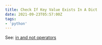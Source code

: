 ```yaml
---
title: Check If Key Value Exists In A Dict
date: 2021-09-23T05:57:00Z
tags:
- 'python'
---
```


See: [in and not operators](20210915063831-in-and-not-in-operators.md)

